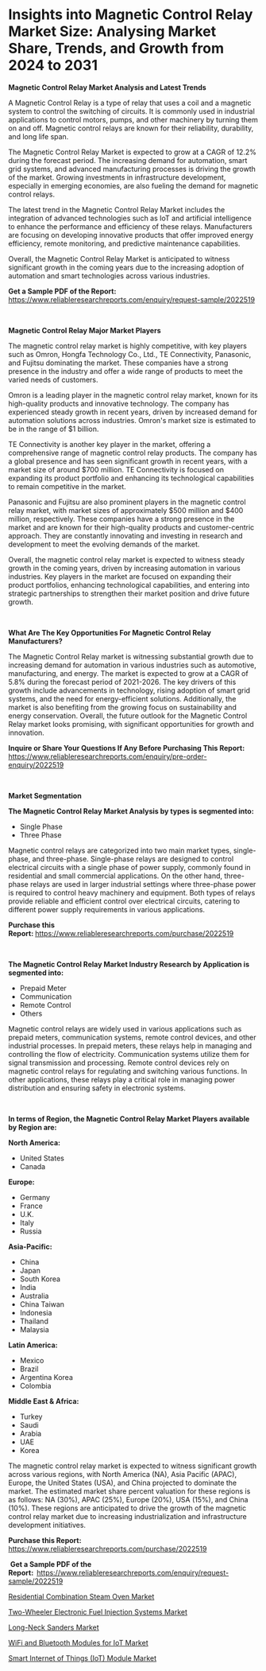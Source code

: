 <p><h1>Insights into Magnetic Control Relay Market Size: Analysing Market Share, Trends, and Growth from 2024 to 2031</h1></p><p><strong>Magnetic Control Relay Market Analysis and Latest Trends</strong></p>
<p><p>A Magnetic Control Relay is a type of relay that uses a coil and a magnetic system to control the switching of circuits. It is commonly used in industrial applications to control motors, pumps, and other machinery by turning them on and off. Magnetic control relays are known for their reliability, durability, and long life span.</p><p>The Magnetic Control Relay Market is expected to grow at a CAGR of 12.2% during the forecast period. The increasing demand for automation, smart grid systems, and advanced manufacturing processes is driving the growth of the market. Growing investments in infrastructure development, especially in emerging economies, are also fueling the demand for magnetic control relays.</p><p>The latest trend in the Magnetic Control Relay Market includes the integration of advanced technologies such as IoT and artificial intelligence to enhance the performance and efficiency of these relays. Manufacturers are focusing on developing innovative products that offer improved energy efficiency, remote monitoring, and predictive maintenance capabilities.</p><p>Overall, the Magnetic Control Relay Market is anticipated to witness significant growth in the coming years due to the increasing adoption of automation and smart technologies across various industries.</p></p>
<p><strong>Get a Sample PDF of the Report:&nbsp;</strong> <a href="https://www.reliableresearchreports.com/enquiry/request-sample/2022519">https://www.reliableresearchreports.com/enquiry/request-sample/2022519</a></p>
<p>&nbsp;</p>
<p><strong>Magnetic Control Relay Major Market Players</strong></p>
<p><p>The magnetic control relay market is highly competitive, with key players such as Omron, Hongfa Technology Co., Ltd., TE Connectivity, Panasonic, and Fujitsu dominating the market. These companies have a strong presence in the industry and offer a wide range of products to meet the varied needs of customers.</p><p>Omron is a leading player in the magnetic control relay market, known for its high-quality products and innovative technology. The company has experienced steady growth in recent years, driven by increased demand for automation solutions across industries. Omron's market size is estimated to be in the range of $1 billion.</p><p>TE Connectivity is another key player in the market, offering a comprehensive range of magnetic control relay products. The company has a global presence and has seen significant growth in recent years, with a market size of around $700 million. TE Connectivity is focused on expanding its product portfolio and enhancing its technological capabilities to remain competitive in the market.</p><p>Panasonic and Fujitsu are also prominent players in the magnetic control relay market, with market sizes of approximately $500 million and $400 million, respectively. These companies have a strong presence in the market and are known for their high-quality products and customer-centric approach. They are constantly innovating and investing in research and development to meet the evolving demands of the market.</p><p>Overall, the magnetic control relay market is expected to witness steady growth in the coming years, driven by increasing automation in various industries. Key players in the market are focused on expanding their product portfolios, enhancing technological capabilities, and entering into strategic partnerships to strengthen their market position and drive future growth.</p></p>
<p>&nbsp;</p>
<p><strong>What Are The Key Opportunities For Magnetic Control Relay Manufacturers?</strong></p>
<p><p>The Magnetic Control Relay market is witnessing substantial growth due to increasing demand for automation in various industries such as automotive, manufacturing, and energy. The market is expected to grow at a CAGR of 5.8% during the forecast period of 2021-2026. The key drivers of this growth include advancements in technology, rising adoption of smart grid systems, and the need for energy-efficient solutions. Additionally, the market is also benefiting from the growing focus on sustainability and energy conservation. Overall, the future outlook for the Magnetic Control Relay market looks promising, with significant opportunities for growth and innovation.</p></p>
<p><strong>Inquire or Share Your Questions If Any Before Purchasing This Report:</strong> <a href="https://www.reliableresearchreports.com/enquiry/pre-order-enquiry/2022519">https://www.reliableresearchreports.com/enquiry/pre-order-enquiry/2022519</a></p>
<p>&nbsp;</p>
<p><strong>Market Segmentation</strong></p>
<p><strong>The Magnetic Control Relay Market Analysis by types is segmented into:</strong></p>
<p><ul><li>Single Phase</li><li>Three Phase</li></ul></p>
<p><p>Magnetic control relays are categorized into two main market types, single-phase, and three-phase. Single-phase relays are designed to control electrical circuits with a single phase of power supply, commonly found in residential and small commercial applications. On the other hand, three-phase relays are used in larger industrial settings where three-phase power is required to control heavy machinery and equipment. Both types of relays provide reliable and efficient control over electrical circuits, catering to different power supply requirements in various applications.</p></p>
<p><strong>Purchase this Report:&nbsp;</strong><a href="https://www.reliableresearchreports.com/purchase/2022519">https://www.reliableresearchreports.com/purchase/2022519</a></p>
<p>&nbsp;</p>
<p><strong>The Magnetic Control Relay Market Industry Research by Application is segmented into:</strong></p>
<p><ul><li>Prepaid Meter</li><li>Communication</li><li>Remote Control</li><li>Others</li></ul></p>
<p><p>Magnetic control relays are widely used in various applications such as prepaid meters, communication systems, remote control devices, and other industrial processes. In prepaid meters, these relays help in managing and controlling the flow of electricity. Communication systems utilize them for signal transmission and processing. Remote control devices rely on magnetic control relays for regulating and switching various functions. In other applications, these relays play a critical role in managing power distribution and ensuring safety in electronic systems.</p></p>
<p>&nbsp;</p>
<p><strong>In terms of Region, the Magnetic Control Relay Market Players available by Region are:</strong></p>
<p>
    <p> <strong> North America: </strong>
        <ul>
            <li>United States</li>
            <li>Canada</li>
        </ul>
        </p> 
    <p> <strong> Europe: </strong>
        <ul>
            <li>Germany</li>
            <li>France</li>
            <li>U.K.</li>
            <li>Italy</li>
            <li>Russia</li>
        </ul>
        </p> 
    <p> <strong> Asia-Pacific: </strong>
        <ul>
            <li>China</li>
            <li>Japan</li>
            <li>South Korea</li>
            <li>India</li>
            <li>Australia</li>
            <li>China Taiwan</li>
            <li>Indonesia</li>
            <li>Thailand</li>
            <li>Malaysia</li>
        </ul>
        </p> 
    <p> <strong> Latin America: </strong>
        <ul>
            <li>Mexico</li>
            <li>Brazil</li>
            <li>Argentina Korea</li>
            <li>Colombia</li>
        </ul>
        </p> 
    <p> <strong> Middle East & Africa: </strong>
        <ul>
            <li>Turkey</li>
            <li>Saudi</li>
            <li>Arabia</li>
            <li>UAE</li>
            <li>Korea</li>
        </ul>
    </p>
    </p>
<p><p>The magnetic control relay market is expected to witness significant growth across various regions, with North America (NA), Asia Pacific (APAC), Europe, the United States (USA), and China projected to dominate the market. The estimated market share percent valuation for these regions is as follows: NA (30%), APAC (25%), Europe (20%), USA (15%), and China (10%). These regions are anticipated to drive the growth of the magnetic control relay market due to increasing industrialization and infrastructure development initiatives.</p></p>
<p><strong>Purchase this Report: </strong><a href="https://www.reliableresearchreports.com/purchase/2022519">https://www.reliableresearchreports.com/purchase/2022519</a></p>
<p>&nbsp;<strong>Get a Sample PDF of the Report:&nbsp;&nbsp;</strong><a href="https://www.reliableresearchreports.com/enquiry/request-sample/2022519">https://www.reliableresearchreports.com/enquiry/request-sample/2022519</a></p>
<p><strong></strong></p>
<p><p><a href="https://view.publitas.com/reportprime-1/residential-combination-steam-oven-market-share-market-new-trends-analysis-report-by-type-by-application-by-end-use-by-region-and-segment-forecasts-2024-2031/">Residential Combination Steam Oven Market</a></p><p><a href="https://view.publitas.com/reportprime-1/two-wheeler-electronic-fuel-injection-systems-market-analysis-examines-its-scope-on-growth-opportunities-and-forecasted-trends-spanning-from-2024-to-2031/">Two-Wheeler Electronic Fuel Injection Systems Market</a></p><p><a href="https://sore-arch-6db.notion.site/Decoding-the-Long-Neck-Sanders-Market-A-Deep-Dive-into-the-Latest-Market-Trends-Market-Segmentatio-be498100e6f6433db45a31c0b36ac198">Long-Neck Sanders Market</a></p><p><a href="https://funky-papaya-cf4.notion.site/WiFi-and-Bluetooth-Modules-for-IoT-Market-Size-Furnishes-Valuable-Information-Encompassing-Market-Sh-4d077814175645d8b58d7852c2d4f1ec">WiFi and Bluetooth Modules for IoT Market</a></p><p><a href="https://confirmed-shield-e13.notion.site/Smart-Internet-of-Things-IoT-Module-Market-Size-and-Examines-its-Market-Scope-with-a-Primary-Foc-fe3ef3546850488588862eb9871d7d1e">Smart Internet of Things (IoT) Module Market</a></p></p>